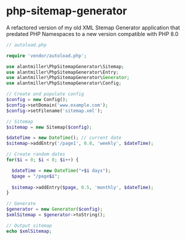 # php-sitemap-generator
A refactored version of my old XML Stemap Generator application that predated PHP Namespaces to a new version compatible with PHP 8.0

```php
// autoload.php

require 'vendor/autoload.php';

use alantmiller\PhpSitemapGenerator\Sitemap;
use alantmiller\PhpSitemapGenerator\Entry;
use alantmiller\PhpSitemapGenerator\Generator;
use alantmiller\PhpSitemapGenerator\Config;

// Create and populate config 
$config = new Config();
$config->setDomain('www.example.com');
$config->setFilename('sitemap.xml');

// Sitemap
$sitemap = new Sitemap($config);

$dateTime = new DateTime(); // current date
$sitemap->addEntry('/page1', 0.8, 'weekly', $dateTime);

// Create random dates
for($i = 0; $i < 8; $i++) {

  $dateTime = new DateTime("+$i days");  
  $page = "/page$i";
  
  $sitemap->addEntry($page, 0.5, 'monthly', $dateTime);
}

// Generate
$generator = new Generator($config);
$xmlSitemap = $generator->toString();

// Output sitemap
echo $xmlSitemap;
```
